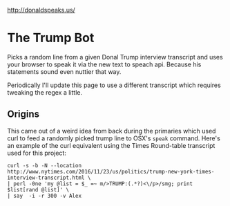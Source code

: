 http://donaldspeaks.us/

# The Trump Bot
Picks a random line from a given Donal Trump interview transcript and uses your browser to speak it via the new text to speach api. Because his statements sound even nuttier that way.

Periodically I'll update this page to use a different transcript which requires tweaking the regex a little.

## Origins

This came out of a weird idea from back during the primaries which used curl to feed a randomly picked trump line to OSX's `speak` command.   Here's an example of the curl equivalent using the Times Round-table transcript used for this project:

```
curl -s -b -N --location http://www.nytimes.com/2016/11/23/us/politics/trump-new-york-times-interview-transcript.html \
| perl -0ne 'my @list = $_ =~ m/>TRUMP:(.*?)<\/p>/smg; print $list[rand @list]' \
| say  -i -r 300 -v Alex
```
